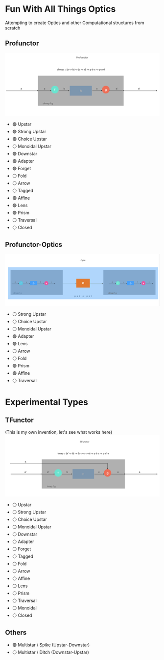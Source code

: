 # Fun With All Things Optics

Attempting to create Optics and other Computational structures from scratch

## Profunctor
![alt text](https://github.com/TitusQuinctiusFlamininus/Optics/blob/main/images/profunctor.png "Profunctor")
- :green_circle: Upstar
- :green_circle: Strong Upstar
- :green_circle: Choice Upstar
- :white_circle: Monoidal Upstar
- :green_circle: Downstar
- :green_circle: Adapter
- :green_circle: Forget
- :white_circle: Fold
- :white_circle: Arrow
- :white_circle: Tagged
- :green_circle: Affine
- :green_circle: Lens
- :green_circle: Prism
- :white_circle: Traversal
- :white_circle: Closed

## Profunctor-Optics
![alt text](https://github.com/TitusQuinctiusFlamininus/Optics/blob/main/images/optic.png "Optic")
- :white_circle: Strong Upstar
- :white_circle: Choice Upstar
- :white_circle: Monoidal Upstar
- :green_circle: Adapter
- :green_circle: Lens
- :white_circle: Arrow
- :white_circle: Fold
- :green_circle: Prism
- :green_circle: Affine
- :white_circle: Traversal

# Experimental Types

## TFunctor
(This is my own invention, let's see what works here)
![alt text](https://github.com/TitusQuinctiusFlamininus/Optics/blob/main/images/tfunctor.png "TFunctor")

- :white_circle: Upstar
- :white_circle: Strong Upstar
- :white_circle: Choice Upstar
- :white_circle: Monoidal Upstar
- :white_circle: Downstar
- :white_circle: Adapter
- :white_circle: Forget
- :white_circle: Tagged
- :white_circle: Fold
- :white_circle: Arrow
- :white_circle: Affine
- :white_circle: Lens
- :white_circle: Prism
- :white_circle: Traversal
- :white_circle: Monoidal
- :white_circle: Closed


## Others
- :green_circle: Multistar / Spike (Upstar-Downstar)
- :white_circle: Multistar / Ditch (Downstar-Upstar)